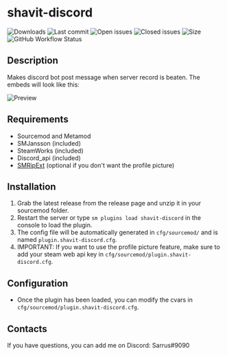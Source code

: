 ﻿# shavit-discord


![Downloads](https://img.shields.io/github/downloads/Sarrus1/shavit-discord/total?style=flat-square) ![Last commit](https://img.shields.io/github/last-commit/Sarrus1/shavit-discord?style=flat-square) ![Open issues](https://img.shields.io/github/issues/Sarrus1/shavit-discord?style=flat-square) ![Closed issues](https://img.shields.io/github/issues-closed/Sarrus1/shavit-discord?style=flat-square) ![Size](https://img.shields.io/github/repo-size/Sarrus1/shavit-discord?style=flat-square) ![GitHub Workflow Status](https://img.shields.io/github/workflow/status/Sarrus1/shavit-discord/Compile%20with%20SourceMod?style=flat-square)


## Description ##
Makes discord bot post message when server record is beaten.
The embeds will look like this:

![Preview](https://raw.githubusercontent.com/Sarrus1/shavit-discord/master/img/Preview.PNG)

## Requirements ##
- Sourcemod and Metamod
- SMJansson (included)
- SteamWorks (included)
- Discord_api (included)
- [SMRipExt](https://github.com/ErikMinekus/sm-ripext) (optional if you don't want the profile picture)


## Installation ##
1. Grab the latest release from the release page and unzip it in your sourcemod folder.
2. Restart the server or type `sm plugins load shavit-discord` in the console to load the plugin.
3. The config file will be automatically generated in `cfg/sourcemod/` and is named `plugin.shavit-discord.cfg`.
4. IMPORTANT: If you want to use the profile picture feature, make sure to add your steam web api key in `cfg/sourcemod/plugin.shavit-discord.cfg`.


## Configuration ##
- Once the plugin has been loaded, you can modify the cvars in `cfg/sourcemod/plugin.shavit-discord.cfg`.


## Contacts ##
If you have questions, you can add me on Discord: Sarrus#9090



